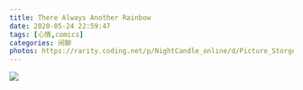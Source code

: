 ```yaml
---
title: There Always Another Rainbow
date: 2020-05-24 22:59:47
tags: [心情,comics]
categories: 闲聊 
photos: https://rarity.coding.net/p/NightCandle_online/d/Picture_Storge/git/raw/master/picture/ll10.jpg
---
```


![](https://rarity.coding.net/p/NightCandle_online/d/Picture_Storge/git/raw/master/picture/ll10.jpg)

